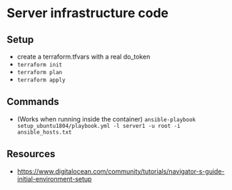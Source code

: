 # Server infrastructure code

## Setup

- create a terraform.tfvars with a real do_token
- `terraform init`
- `terraform plan`
- `terraform apply`

## Commands

- (Works when running inside the container) `ansible-playbook setup_ubuntu1804/playbook.yml -l server1 -u root -i ansible_hosts.txt`

## Resources

- https://www.digitalocean.com/community/tutorials/navigator-s-guide-initial-environment-setup
